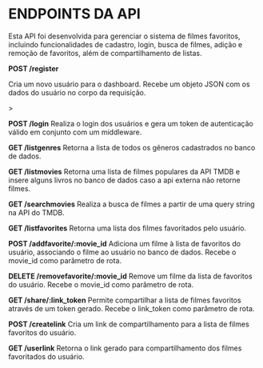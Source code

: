 # ENDPOINTS DA API
Esta API foi desenvolvida para gerenciar o sistema de filmes favoritos, incluindo funcionalidades de cadastro, login, busca de filmes, adição e remoção de favoritos, além de compartilhamento de listas.

**POST /register**
<p>
    Cria um novo usuário para o dashboard.
    Recebe um objeto JSON com os dados do usuário no corpo da requisição.
</p>>


**POST /login**
Realiza o login dos usuários e gera um token de autenticação válido em conjunto com um middleware.

**GET /listgenres**
Retorna a lista de todos os gêneros cadastrados no banco de dados.

**GET /listmovies**
Retorna uma lista de filmes populares da API TMDB e insere alguns livros no banco de dados caso a api externa não retorne filmes.

**GET /searchmovies**
Realiza a busca de filmes a partir de uma query string na API do TMDB.

**GET /listfavorites**
Retorna uma lista dos filmes favoritados pelo usuário.

**POST /addfavorite/:movie_id**
Adiciona um filme à lista de favoritos do usuário, associando o filme ao usuário no banco de dados.
Recebe o movie_id como parâmetro de rota.

**DELETE /removefavorite/:movie_id**
Remove um filme da lista de favoritos do usuário.
Recebe o movie_id como parâmetro de rota.

**GET /share/:link_token**
Permite compartilhar a lista de filmes favoritos através de um token gerado.
Recebe o link_token como parâmetro de rota.

**POST /createlink**
Cria um link de compartilhamento para a lista de filmes favoritos do usuário.

**GET /userlink**
Retorna o link gerado para compartilhamento dos filmes favoritados do usuário.
